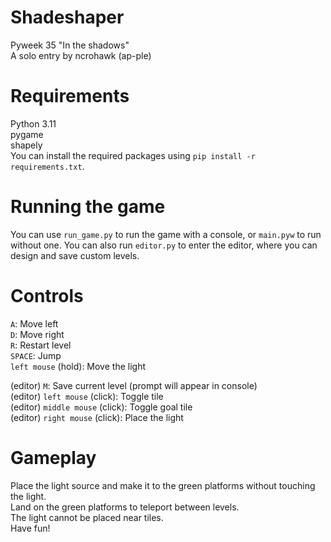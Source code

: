 # Shadeshaper
Pyweek 35 "In the shadows"  
A solo entry by ncrohawk (ap-ple)  

# Requirements  
Python 3.11  
pygame  
shapely  
You can install the required packages using `pip install -r requirements.txt`.  

# Running the game  
You can use `run_game.py` to run the game with a console, or `main.pyw` to run without one. You can also run `editor.py` to enter the editor, where you can design and save custom levels.  

# Controls  
`A`: Move left  
`D`: Move right  
`R`: Restart level  
`SPACE`: Jump  
`left mouse` (hold): Move the light  

(editor) `M`: Save current level (prompt will appear in console)  
(editor) `left mouse` (click): Toggle tile  
(editor) `middle mouse` (click): Toggle goal tile  
(editor) `right mouse` (click): Place the light  

# Gameplay  
Place the light source and make it to the green platforms without touching the light.  
Land on the green platforms to teleport between levels.  
The light cannot be placed near tiles.  
Have fun!  
